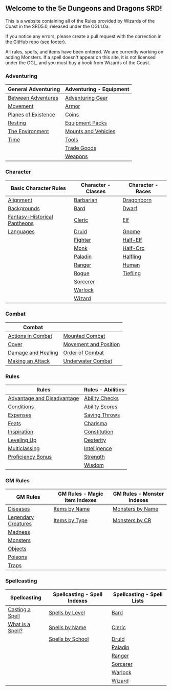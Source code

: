 ## Welcome to the 5e Dungeons and Dragons SRD!

This is a website containing all of the Rules provided by Wizards of the Coast in the SRD5.0, released under the OGL1.0a.

If you notice any errors, please create a pull request with the correction in the GitHub repo (see footer).

All rules, spells, and items have been entered.  We are currently working on adding Monsters.  If a spell doesn't appear on this site, it is not licensed under the OGL, and you must buy a book from Wizards of the Coast.

### Adventuring

| General Adventuring                                     | Adventuring - Equipment                                           |
|---------------------------------------------------------|-------------------------------------------------------------------|
| [Between Adventures](/adventuring/between_adventures)   | [Adventuring Gear](/adventuring/equipment/adventuring_gear)       |
| [Movement](/adventuring/movement)                       | [Armor](/adventuring/equipment/armor)                             |
| [Planes of Existence](/adventuring/planes_of_existence) | [Coins](/adventuring/equipment/coins)                             |
| [Resting](/adventuring/resting)                         | [Equipment Packs](/adventuring/equipment/equipment_packs)         |
| [The Environment](/adventuring/the_environment)         | [Mounts and Vehicles](/adventuring/equipment/mounts_and_vehicles) |
| [Time](/adventuring/time)                               | [Tools](/adventuring/equipment/tools)                             |
|                                                         | [Trade Goods](/adventuring/equipment/trade_goods)                 |
|                                                         | [Weapons](/adventuring/equipment/weapons)                         |


### Character
| Basic Character Rules                                                   | Character - Classes                       | Character - Races                         |
|-------------------------------------------------------------------------|-------------------------------------------|-------------------------------------------|
| [Alignment](/character/alignment)                                       | [Barbarian](/character/classes/barbarian) | [Dragonborn](/character/races/dragonborn) |
| [Backgrounds](/character/backgrounds)                                   | [Bard](/character/classes/bard)           | [Dwarf](/character/races/dwarf)           |
| [Fantasy-Historical Pantheons](/character/fantasy-historical_pantheons) | [Cleric](/character/classes/cleric)       | [Elf](/character/races/elf)               |
| [Languages](/character/languages)                                       | [Druid](/character/classes/druid)         | [Gnome](/character/races/gnome)           |
|                                                                         | [Fighter](/character/classes/fighter)     | [Half-Elf](/character/races/half-elf)     |
|                                                                         | [Monk](/character/classes/monk)           | [Half-Orc](/character/races/half-orc)     |
|                                                                         | [Paladin](/character/classes/paladin)     | [Halfling](/character/races/halfling)     |
|                                                                         | [Ranger](/character/classes/ranger)       | [Human](/character/races/human)           |
|                                                                         | [Rogue](/character/classes/rogue)         | [Tiefling](/character/races/tiefling)     |
|                                                                         | [Sorcerer](/character/classes/sorcerer)   |                                           |
|                                                                         | [Warlock](/character/classes/warlock)     |                                           |
|                                                                         | [Wizard](/character/classes/wizard)       |                                           |

### Combat
| Combat                                           |                                                        |
|--------------------------------------------------|--------------------------------------------------------|
| [Actions in Combat](/combat/actions_in_combat)   | [Mounted Combat](/combat/mounted_combat)               |
| [Cover](/combat/cover)                           | [Movement and Position](/combat/movement_and_position) |
| [Damage and Healing](/combat/damage_and_healing) | [Order of Combat](/combat/order_of_combat)             |
| [Making an Attack](/combat/making_an_attack)     | [Underwater Combat](/combat/underwater_combat)         |

### Rules
| Rules                                                           | Rules - Abilities                                 |
|-----------------------------------------------------------------|---------------------------------------------------|
| [Advantage and Disadvantage](/rules/advantage_and_disadvantage) | [Ability Checks](/rules/abilities/ability_checks) |
| [Conditions](/rules/conditions)                                 | [Ability Scores](/rules/abilities/ability_scores) |
| [Expenses](/rules/expenses)                                     | [Saving Throws](/rules/abilities/saving_throws)   |
| [Feats](/rules/feats)                                           | [Charisma](/rules/abilities/charisma)             |
| [Inspiration](/rules/inspiration)                               | [Constitution](/rules/abilities/constitution)     |
| [Leveling Up](/rules/leveling_up)                               | [Dexterity](/rules/abilities/dexterity)           |
| [Multiclassing](/rules/multiclassing)                           | [Intelligence](/rules/abilities/intelligence)     |
| [Proficiency Bonus](/rules/proficiency_bonus)                   | [Strength](/rules/abilities/strength)             |
|                                                                 | [Wisdom](/rules/abilities/wisdom)                 |


### GM Rules
| GM Rules                                                     | GM Rules - Magic Item Indexes                                       | GM Rules - Monster Indexes                                             |
|--------------------------------------------------------------|---------------------------------------------------------------------|------------------------------------------------------------------------|
| [Diseases](/gamemaster_rules/diseases)                       | [Items by Name](/gamemaster_rules/magic_item_indexes/items_by_name) | [Monsters by Name](/gamemaster_rules/monster_indexes/monsters_by_name) |
| [Legendary Creatures](/gamemaster_rules/legendary_creatures) | [Items by Type](/gamemaster_rules/magic_item_indexes/items_by_type) | [Monsters by CR](/gamemaster_rules/monster_indexes/monsters_by_cr)     |
| [Madness](/gamemaster_rules/madness)                         |                                                                     |                                                                        |
| [Monsters](/gamemaster_rules/monsters)                       |                                                                     |                                                                        |
| [Objects](/gamemaster_rules/objects)                         |                                                                     |                                                                        |
| [Poisons](/gamemaster_rules/poisons)                         |                                                                     |                                                                        |
| [Traps](/gamemaster_rules/traps)                             |                                                                     |                                                                        |

### Spellcasting
| Spellcasting                                      | Spellcasting - Spell Indexes                                     | Spellcasting - Spell Lists                            |
|---------------------------------------------------|------------------------------------------------------------------|-------------------------------------------------------|
| [Casting a Spell](/spellcasting/casting_a_spell)  | [Spells by Level](/spellcasting/spell_indexes/spells_by_level)   | [Bard](/spellcasting/spell_lists/bard_spells)         |
| [What is a Spell?](/spellcasting/what_is_a_spell) | [Spells by Name](/spellcasting/spell_indexes/spells_by_name)     | [Cleric](/spellcasting/spell_lists/cleric_spells)     |
|                                                   | [Spells by School](/spellcasting/spell_indexes/spells_by_school) | [Druid](/spellcasting/spell_lists/druid_spells)       |
|                                                   |                                                                  | [Paladin](/spellcasting/spell_lists/paladin_spells)   |
|                                                   |                                                                  | [Ranger](/spellcasting/spell_lists/ranger_spells)     |
|                                                   |                                                                  | [Sorcerer](/spellcasting/spell_lists/sorcerer_spells) |
|                                                   |                                                                  | [Warlock](/spellcasting/spell_lists/warlock_spells)   |
|                                                   |                                                                  | [Wizard](/spellcasting/spell_lists/wizard_spells)     |
